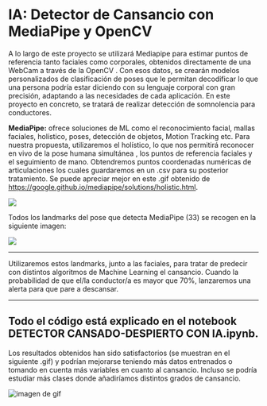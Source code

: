 # IA: Detector de Cansancio con MediaPipe y OpenCV
A lo largo de este proyecto se utilizará Mediapipe para estimar puntos de referencia tanto faciales como corporales, obtenidos directamente de una WebCam a través de la OpenCV . Con esos datos, se crearán modelos personalizados de clasificación de poses que le permitan decodificar lo que una persona podría estar diciendo con su lenguaje corporal con gran precisión, adaptando a las necesidades de cada aplicación. En este proyecto en concreto, se tratará de realizar detección de somnolencia para conductores.

**MediaPipe:** ofrece soluciones de ML como el reconocimiento facial, mallas faciales, holístico, poses, detección de objetos, Motion Tracking etc. Para nuestra propuesta, utilizaremos el holístico, lo que nos permitirá reconocer en vivo de la pose humana simultánea , los puntos de referencia faciales y el seguimiento de mano. Obtendremos puntos coordenadas numéricas de articulaciones los cuales guardaremos en un .csv para su posterior tratamiento. Se puede apreciar mejor en este .gif obtenido de https://google.github.io/mediapipe/solutions/holistic.html.
 
<div style="width: 100%; clear: both;">
<div style="float: center; width: 100%;">
<img src="https://google.github.io/mediapipe/images/mobile/holistic_sports_and_gestures_example.gif", align="center">
 
 
Todos los landmarks del pose que detecta MediaPipe (33) se recogen en la siguiente imagen:
 
<div style="width: 100%; clear: both;">
<div style="float: center; width: 100%;">
<img src="https://google.github.io/mediapipe/images/mobile/pose_tracking_full_body_landmarks.png", align="center">

 ---
 
 
Utilizaremos estos landmarks, junto a las faciales, para tratar de predecir con distintos algoritmos de Machine Learning el cansancio. Cuando la probabilidad de que el/la conductor/a es mayor que 70%, lanzaremos una alerta para que pare a descansar.
 
 ---
 Todo el código está explicado en el notebook DETECTOR CANSADO-DESPIERTO CON IA.ipynb. 
 ---
 
Los resultados obtenidos han sido satisfactorios (se muestran en el siguiente .gif) y podrían mejorarse teniendo más datos entrenados o tomando en cuenta más variables en cuanto al cansancio. Incluso se podría estudiar más clases donde añadiríamos distintos grados de cansancio.

![imagen de gif](https://i.ibb.co/pfYBY9H/Cansadodespierto.gif)

